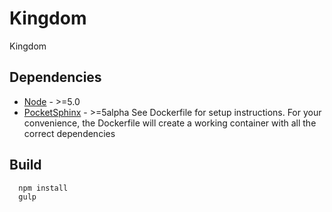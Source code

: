 # Kingdom

Kingdom

## Dependencies
- [Node](https://nodejs.org/en/) - >=5.0
- [PocketSphinx](http://cmusphinx.sourceforge.net/wiki/tutorialpocketsphinx) - >=5alpha
See Dockerfile for setup instructions.
For your convenience, the Dockerfile will create a working container with all the correct dependencies

## Build

```bash
  npm install
  gulp
```

